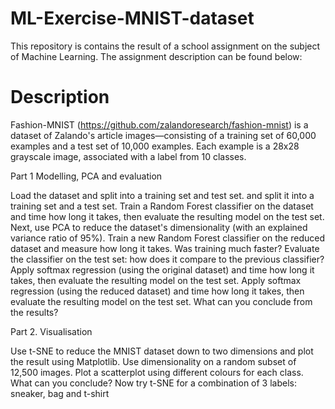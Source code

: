 # ML-Exercise-MNIST-dataset
This repository is contains the result of a school assignment on the subject of Machine Learning. The assignment description can be found below:

# Description
Fashion-MNIST (https://github.com/zalandoresearch/fashion-mnist) is a dataset of Zalando's article images—consisting of a training set of 60,000 examples and a test set of 10,000 examples. Each example is a 28x28 grayscale image, associated with a label from 10 classes. 

Part 1 Modelling, PCA and evaluation

Load the dataset and split into a training set and test set. and split it into a training set and a test set.
Train a Random Forest classifier on the dataset and time how long it takes, then evaluate the resulting model on the test set.
Next, use PCA to reduce the dataset's dimensionality (with an explained variance ratio of 95%).
Train a new Random Forest classifier on the reduced dataset and measure how long it takes.
Was training much faster?
Evaluate the classifier on the test set: how does it compare to the previous classifier?
Apply softmax regression (using the original dataset) and time how long it takes, then evaluate the resulting model on the test set.
Apply softmax regression (using the reduced dataset) and time how long it takes, then evaluate the resulting model on the test set.
What can you conclude from the results?

Part 2. Visualisation

Use t-SNE to reduce the MNIST dataset down to two dimensions and plot the result using Matplotlib. Use dimensionality on a random subset of 12,500 images.
Plot a scatterplot using different colours for each class.
What can you conclude?
Now try t-SNE for a combination of 3 labels: sneaker, bag and t-shirt
